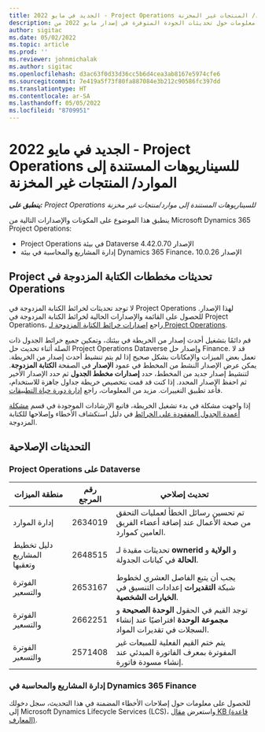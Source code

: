 ```yaml
---
title: الجديد في مايو 2022 - Project Operations للسيناريوهات المستندة إلى الموارد/ المنتجات غير المخزنة
description: يوفر هذا الموضوع معلومات حول تحديثات الجودة المتوفرة في إصدار مايو 2022 من Microsoft Dynamics 365 Project Operations للسيناريوهات المستندة إلى موارد/غير مخزنة.
author: sigitac
ms.date: 05/02/2022
ms.topic: article
ms.prod: ''
ms.reviewer: johnmichalak
ms.author: sigitac
ms.openlocfilehash: d3ac63f0d33d36cc5b6d4cea3ab8167e5974cfe6
ms.sourcegitcommit: 7e419a5f73f80fa887084e3b212c90586fc397dd
ms.translationtype: HT
ms.contentlocale: ar-SA
ms.lasthandoff: 05/05/2022
ms.locfileid: "8709951"
---
```

# <a name="whats-new-may-2022---project-operations-for-resourcenon-stocked-based-scenarios"></a>الجديد في مايو 2022 - Project Operations للسيناريوهات المستندة إلى الموارد/ المنتجات غير المخزنة

_**ينطبق على:** Project Operations للسيناريوهات المستندة إلى موارد/منتجات غير مخزنة‬_

ينطبق هذا الموضوع على المكونات والإصدارات التالية من Microsoft Dynamics 365 Project Operations:

- Project Operations في بيئة Dataverse الإصدار 4.42.0.70
- إدارة المشاريع والمحاسبة في بيئة Dynamics 365 Finance، الإصدار 10.0.26

## <a name="project-operations-dual-write-maps-updates"></a>تحديثات مخططات ‏‫الكتابة المزدوجة في Project Operations

لا توجد تحديثات لخرائط الكتابة المزدوجة في Project Operations لهذا الإصدار. للحصول على القائمة والإصدارات الحالية لخرائط الكتابة المزدوجة في Project Operations، راجع [إصدارات خرائط الكتابة المزدوجة لـ Project Operations](../environment/resource-dual-write-maps.md).

قم دائمًا بتشغيل أحدث إصدار من الخريطة في بيئتك، وتمكين جميع خرائط الجدول ذات الصلة أثناء تحديث حل Project Operations Dataverse وإصدار حل Finance. قد لا تعمل بعض الميزات والإمكانات بشكل صحيح إذا لم يتم تنشيط أحدث إصدار من الخريطة. يمكن عرض الإصدار النشط من المخطط في عمود **الإصدار** في الصفحة **الكتابة المزدوجة**. لتنشيط إصدار جديد من المخطط، حدد **إصدارات مخطط الجدول** ثم حدد الإصدار الأخير ثم احفظ الإصدار المحدد. إذا كنت قد قمت بتخصيص خريطة جداول جاهزة للاستخدام، فأعد تطبيق التغييرات. مزيد من المعلومات، راجع [إدارة دورة حياة التطبيقات](/dynamics365/fin-ops-core/dev-itpro/data-entities/dual-write/app-lifecycle-management).

إذا واجهت مشكلة في بدء تشغيل الخريطة، فاتبع الإرشادات الموجودة في قسم [مشكلة أعمدة الجدول المفقودة على الخرائط](/dynamics365/fin-ops-core/dev-itpro/data-entities/dual-write/dual-write-troubleshooting-finops-upgrades#missing-table-columns-issue-on-maps) في دليل استكشاف الأخطاء وإصلاحها للكتابة المزدوجة.

## <a name="quality-updates"></a>التحديثات الإصلاحية
### <a name="project-operations-on-dataverse"></a>Project Operations على Dataverse

| منطقة الميزات | رقم المرجع | تحديث إصلاحي |
| --- | --- | --- |
| إدارة الموارد | 2634019 | تم تحسين رسائل الخطأ لعمليات التحقق من صحة الأعمال عند إضافة أعضاء الفريق العامين كموارد. |
| دليل تخطيط المشاريع وتعقبها | 2648515 | تحديثات مقيدة لـ **ownerid** و **الولاية** و **الحالة** في كيانات الجدولة. |
| الفوترة والتسعير | 2653167 | يجب أن يتبع الفاصل العشري لخطوط شبكة **التقديرات** إعدادات التنسيق في **الخيارات الشخصية**. |
| الفوترة والتسعير| 2662251 | توجد القيم في الحقول **الوحدة الصحيحة** و **مجموعة الوحدة** افتراضيًا عند إنشاء السجلات في تقديرات المواد. |
| الفوترة والتسعير| 2571408 | يتم ختم القيم الفعلية للمبيعات غير المفوترة بمعرف الفاتورة المبدئي عند إنشاء مسودة فاتورة. |

### <a name="project-management-and-accounting-in-dynamics-365-finance"></a>إدارة المشاريع والمحاسبة في Dynamics 365 Finance

للحصول على معلومات حول إصلاحات الأخطاء المضمنة في هذا التحديث، سجل دخولك إلى Microsoft Dynamics Lifecycle Services (LCS)، واستعرض [مقال KB (قاعدة المعارف)](https://fix.lcs.dynamics.com/Issue/Details?bugId=662864).
